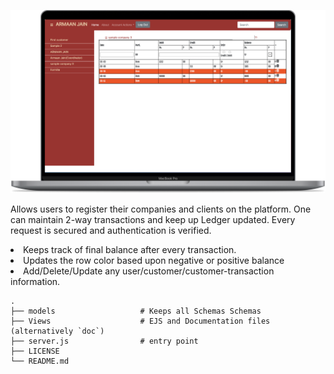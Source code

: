 ![Alt text](/screengrab.png)

Allows users to register their companies and clients on the platform. One can maintain 2-way transactions and keep up Ledger updated. Every request is secured and authentication is verified.

<li> Keeps track of final balance after every transaction.
<li> Updates the row color based upon negative or positive balance
<li> Add/Delete/Update any user/customer/customer-transaction information.

```
.
├── models                   # Keeps all Schemas Schemas
├── Views                    # EJS and Documentation files (alternatively `doc`)
├── server.js                # entry point
├── LICENSE
└── README.md
```
